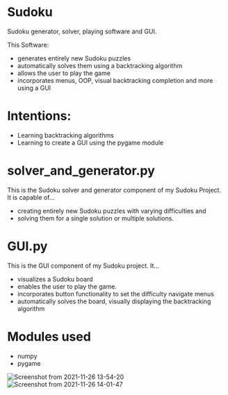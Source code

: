 # Sudoku
Sudoku generator, solver, playing software and GUI.

This Software:
- generates entirely new Sudoku puzzles 
- automatically solves them using a backtracking algorithm 
- allows the user to play the game
- incorporates menus, OOP, visual backtracking completion and more using a GUI

# Intentions:
- Learning backtracking algorithms
- Learning to create a GUI using the pygame module

# solver_and_generator.py
This is the Sudoku solver and generator component of my Sudoku Project.
It is capable of...
- creating entirely new Sudoku puzzles with varying difficulties and
- solving them for a single solution or multiple solutions.

# GUI.py
This is the GUI component of my Sudoku project.
It...
- visualizes a Sudoku board 
- enables the user to play the game.
- incorporates button functionality to set the difficulty navigate menus
- automatically solves the board, visually displaying the backtracking algorithm

# Modules used
- numpy
- pygame

![Screenshot from 2021-11-26 13-54-20](https://user-images.githubusercontent.com/94740279/143584307-e9b407ba-2d23-4e72-846d-d199f94f026f.png)
![Screenshot from 2021-11-26 14-01-47](https://user-images.githubusercontent.com/94740279/143585195-6ed42c41-c712-425a-82ef-4c719cbe320c.png)
